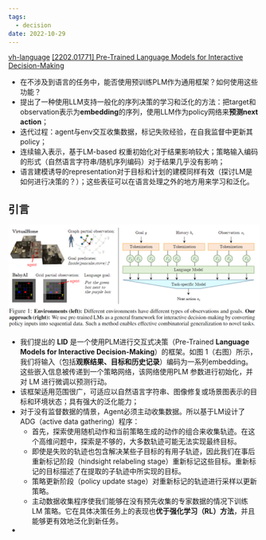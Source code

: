 ```yaml
---
tags:
  - decision
date: 2022-10-29
---
```

[vh-language](https://shuangli-project.github.io/Pre-Trained-Language-Models-for-Interactive-Decision-Making/)
[[2202.01771] Pre-Trained Language Models for Interactive Decision-Making](https://arxiv.org/abs/2202.01771)

- 在不涉及到语言的任务中，能否使用预训练PLM作为通用框架？如何使用这些功能？
- 提出了一种使用LLM支持一般化的序列决策的学习和泛化的方法：把target和observation表示为**embedding**的序列，使用LLM作为policy网络来**预测next action**；
- 迭代过程：agent与env交互收集数据，标记失败经验，在自我监督中更新其policy；
- 连续输入表示，基于LM-based 权重初始化对于结果影响较大；策略输入编码的形式（自然语言字符串/随机序列编码）对于结果几乎没有影响；
- 语言建模诱导的representation对于目标和计划的建模同样有效（探讨LM是如何进行决策的？）；这些表征可以在语言处理之外的地方用来学习和泛化。

## 引言

![image.png|650](https://raw.githubusercontent.com/Shichun-Liu/images-on-picgo/main/pics/20231226112222.png)

- 我们提出的 **LID** 是一个使用PLM进行交互式决策（Pre-Trained **Language Models for Interactive
Decision-Making**）的框架。如图 1（右图）所示，我们将输入（包括**观察结果、目标和历史记录**）编码为一系列embedding。这些嵌入信息被传递到一个策略网络，该网络使用PLM 参数进行初始化，并对 LM 进行微调以预测行动。
- 该框架适用范围很广，可适应以自然语言字符串、图像修复或场景图表示的目标和环境状态；具有强大的泛化能力；
- 对于没有监督数据的情景，Agent必须主动收集数据。所以基于LM设计了ADG（active data gathering）程序：
	- 首先，探索使用随机动作和当前策略生成的动作的组合来收集轨迹。在这个高维问题中，探索是不够的，大多数轨迹可能无法实现最终目标。
	- 即使是失败的轨迹也包含解决某些子目标的有用子轨迹，因此我们在事后重新标记阶段（hindsight relabeling stage）重新标记这些目标。重新标记的目标描述了在提取的子轨迹中所实现的目标。
	- 策略更新阶段（policy update stage）对重新标记的轨迹进行采样以更新策略。
	- 主动数据收集程序使我们能够在没有预先收集的专家数据的情况下训练 LM 策略。它在具体决策任务上的表现也**优于强化学习（RL）方法**，并且能够更有效地泛化到新任务。
- 